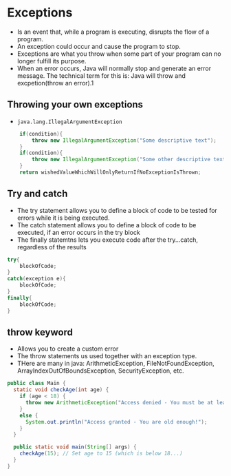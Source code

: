 # Exceptions

- Is an event that, while a program is executing, disrupts the flow of a program.
- An exception could occur and cause the program to stop.
- Exceptions are what you throw when some part of your program can no longer fulfill its purpose.
- When an error occurs, Java will normally stop and generate an error message. The technical term for this is: Java will throw and excpetion(throw an error).1

## Throwing your own exceptions

- `java.lang.IllegalArgumentException`

```JAVA
    if(condition){
        throw new IllegalArgumentException("Some descriptive text");
    }
    if(condition){
        throw new IllegalArgumentException("Some other descriptive text");
    }
    return wishedValueWhichWillOnlyReturnIfNoExceptionIsThrown;

```

## Try and catch

- The try statement allows you to define a block of code to be tested for errors while it is being executed.
- The catch statement allows you to define a block of code to be executed, if an error occurs in the try block
- The finally statemtns lets you execute code after the try...catch, regardless of the results

```JAVA
try{
    blockOfCode;
}
catch(exception e){
    blockOfCode;
}
finally{
    blockOfCode;
}
```

## throw keyword

- Allows you to create a custom error
- The throw statements us used together with an exception type.
- THere are many in java: ArithmeticException, FileNotFoundException, ArrayIndexOutOfBoundsException, SecurityException, etc.
``` JAVA
public class Main {
  static void checkAge(int age) {
    if (age < 18) {
      throw new ArithmeticException("Access denied - You must be at least 18 years old.");
    }
    else {
      System.out.println("Access granted - You are old enough!");
    }
  }

  public static void main(String[] args) {
    checkAge(15); // Set age to 15 (which is below 18...)
  }
}
```